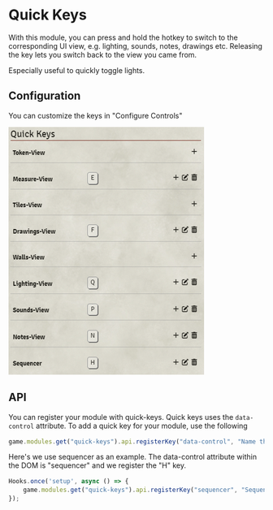 # Quick Keys
With this module, you can press and hold the hotkey to switch to the corresponding UI view, e.g. lighting, sounds, notes, drawings etc. 
Releasing the key lets you switch back to the view you came from.

Especially useful to quickly toggle lights.

## Configuration
You can customize the keys in "Configure Controls" 

![config.png](assets/config.png)

## API
You can register your module with quick-keys.
Quick keys uses the `data-control` attribute. To add a quick key for your module, use the following
```javascript
game.modules.get("quick-keys").api.registerKey("data-control", "Name that gets displayed in Configure Controls", "The Key");
```

Here's we use sequencer as an example. The data-control attribute within the DOM is "sequencer" and we register the "H" key.

```javascript
Hooks.once('setup', async () => {
    game.modules.get("quick-keys").api.registerKey("sequencer", "Sequencer", "KeyH");
});
```

